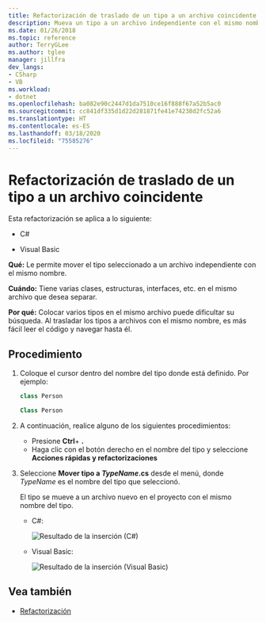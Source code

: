 ```yaml
---
title: Refactorización de traslado de un tipo a un archivo coincidente
description: Mueva un tipo a un archivo independiente con el mismo nombre. Haga clic con el botón derecho en el tipo, seleccione Acciones rápidas y refactorizaciones y elija Mover tipo a <TypeName>.cs.
ms.date: 01/26/2018
ms.topic: reference
author: TerryGLee
ms.author: tglee
manager: jillfra
dev_langs:
- CSharp
- VB
ms.workload:
- dotnet
ms.openlocfilehash: ba082e90c2447d1da7510ce16f888f67a52b5ac0
ms.sourcegitcommit: cc841df335d1d22d281871fe41e74238d2fc52a6
ms.translationtype: HT
ms.contentlocale: es-ES
ms.lasthandoff: 03/18/2020
ms.locfileid: "75585276"
---
```

# <a name="move-a-type-to-a-matching-file-refactoring"></a>Refactorización de traslado de un tipo a un archivo coincidente

Esta refactorización se aplica a lo siguiente:

- C#

- Visual Basic

**Qué:** Le permite mover el tipo seleccionado a un archivo independiente con el mismo nombre.

**Cuándo:** Tiene varias clases, estructuras, interfaces, etc. en el mismo archivo que desea separar.

**Por qué:** Colocar varios tipos en el mismo archivo puede dificultar su búsqueda. Al trasladar los tipos a archivos con el mismo nombre, es más fácil leer el código y navegar hasta él.

## <a name="how-to"></a>Procedimiento

1. Coloque el cursor dentro del nombre del tipo donde está definido. Por ejemplo:

   ```csharp
   class Person
   ```

   ```vb
   Class Person
   ```

2. A continuación, realice alguno de los siguientes procedimientos:

   - Presione **Ctrl**+ **.**
   - Haga clic con el botón derecho en el nombre del tipo y seleccione **Acciones rápidas y refactorizaciones**

1. Seleccione **Mover tipo a *TypeName*.cs** desde el menú, donde *TypeName* es el nombre del tipo que seleccionó.

   El tipo se mueve a un archivo nuevo en el proyecto con el mismo nombre del tipo.

   - C#:

      ![Resultado de la inserción (C#)](media/movetype-result-cs.png)

   - Visual Basic:

      ![Resultado de la inserción (Visual Basic)](media/movetype-result-vb.png)

## <a name="see-also"></a>Vea también

- [Refactorización](../refactoring-in-visual-studio.md)
